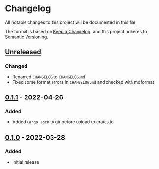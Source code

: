 # Changelog

All notable changes to this project will be documented in this file.

The format is based on [Keep a Changelog](https://keepachangelog.com/en/1.0.0/),
and this project adheres to [Semantic Versioning](https://semver.org/spec/v2.0.0.html).

## [Unreleased]

### Changed

- Renamed `CHANGELOG` to `CHANGELOG.md`
- Fixed some format errors in `CHANGELOG.md` and checked with mdformat

## [0.1.1] - 2022-04-26

### Added

- Added `Cargo.lock` to git before upload to crates.io

## [0.1.0] - 2022-03-28

### Added

- Initial release

[0.1.0]: https://caravanserai.sandcats.io/shared/9XzAhG0cPgj-nlRMhirTNSWZ4XgBLvbX56aT7fPVA3S/troyjfarrell/wheelhoss/src/v0.1.0
[0.1.1]: https://caravanserai.sandcats.io/shared/9XzAhG0cPgj-nlRMhirTNSWZ4XgBLvbX56aT7fPVA3S/troyjfarrell/wheelhoss/src/v0.1.1
[unreleased]: https://caravanserai.sandcats.io/shared/9XzAhG0cPgj-nlRMhirTNSWZ4XgBLvbX56aT7fPVA3S/troyjfarrell/wheelhoss/src/master
